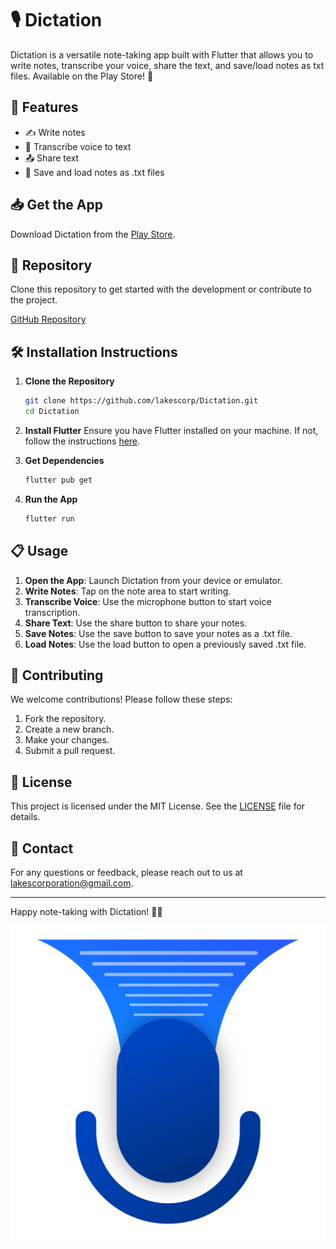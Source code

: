# 🎙️ Dictation

Dictation is a versatile note-taking app built with Flutter that allows you to write notes, transcribe your voice, share the text, and save/load notes as txt files. Available on the Play Store! 🎉

## 🚀 Features
- ✍️ Write notes
- 🎤 Transcribe voice to text
- 📤 Share text
- 💾 Save and load notes as .txt files

## 📥 Get the App
Download Dictation from the [Play Store](https://play.google.com/store/apps/details?id=appinventor.ai_techapapfap_app.Speechtotext&hl=es_GT&gl=US).

## 📂 Repository
Clone this repository to get started with the development or contribute to the project.

[GitHub Repository](https://github.com/lakescorp/Dictation)

## 🛠 Installation Instructions

1. **Clone the Repository**
   ```bash
   git clone https://github.com/lakescorp/Dictation.git
   cd Dictation
   ```

2. **Install Flutter**
   Ensure you have Flutter installed on your machine. If not, follow the instructions [here](https://flutter.dev/docs/get-started/install).

3. **Get Dependencies**
   ```bash
   flutter pub get
   ```

4. **Run the App**
   ```bash
   flutter run
   ```

## 📋 Usage

1. **Open the App**: Launch Dictation from your device or emulator.
2. **Write Notes**: Tap on the note area to start writing.
3. **Transcribe Voice**: Use the microphone button to start voice transcription.
4. **Share Text**: Use the share button to share your notes.
5. **Save Notes**: Use the save button to save your notes as a .txt file.
6. **Load Notes**: Use the load button to open a previously saved .txt file.

## 🤝 Contributing
We welcome contributions! Please follow these steps:

1. Fork the repository.
2. Create a new branch.
3. Make your changes.
4. Submit a pull request.

## 📝 License
This project is licensed under the MIT License. See the [LICENSE](LICENSE) file for details.

## 📧 Contact
For any questions or feedback, please reach out to us at [lakescorporation@gmail.com](mailto:lakescorporation@gmail.com).

---

Happy note-taking with Dictation! 🎉📝

![Dictation](logo_1024_alpha.png)